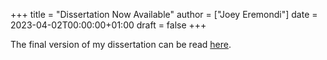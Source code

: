 +++
title = "Dissertation Now Available"
author = ["Joey Eremondi"]
date = 2023-04-02T00:00:00+01:00
draft = false
+++

The final version of my dissertation can be read [here](https://dx.doi.org/10.14288/1.0428823).

